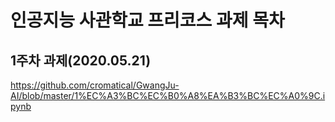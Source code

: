# 인공지능 사관학교 프리코스 과제 목차

## 1주차 과제(2020.05.21)
https://github.com/cromatical/GwangJu-AI/blob/master/1%EC%A3%BC%EC%B0%A8%EA%B3%BC%EC%A0%9C.ipynb
